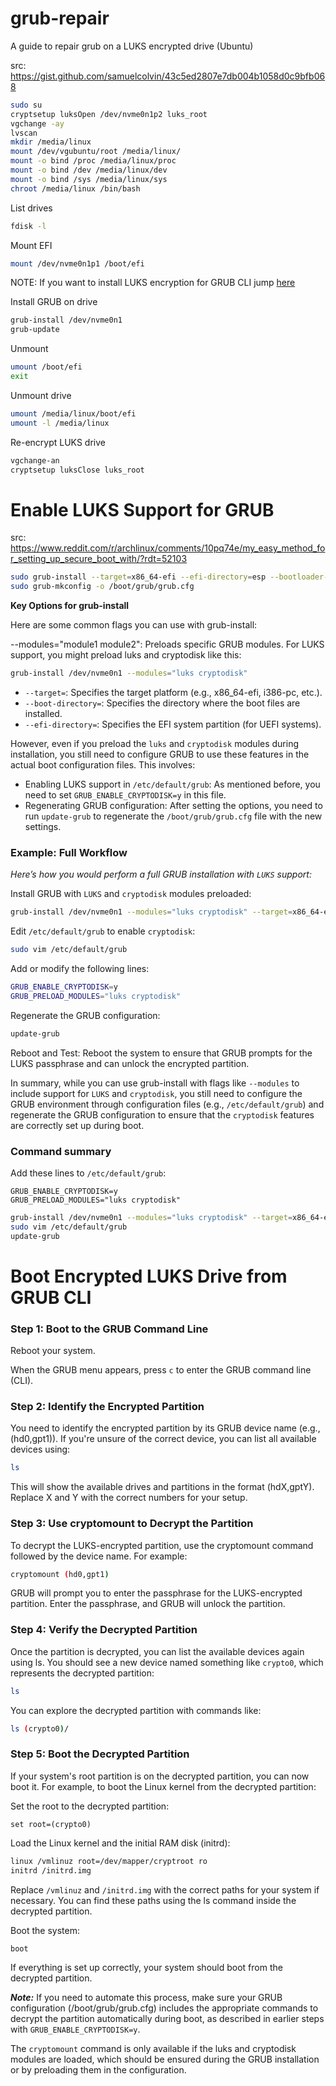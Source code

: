 # grub-repair
A guide to repair grub on a LUKS encrypted drive (Ubuntu)

src: https://gist.github.com/samuelcolvin/43c5ed2807e7db004b1058d0c9bfb068
```bash
sudo su
cryptsetup luksOpen /dev/nvme0n1p2 luks_root
vgchange -ay
lvscan
mkdir /media/linux
mount /dev/vgubuntu/root /media/linux/
mount -o bind /proc /media/linux/proc
mount -o bind /dev /media/linux/dev
mount -o bind /sys /media/linux/sys
chroot /media/linux /bin/bash
```

List drives
```bash
fdisk -l
```

Mount EFI
```bash
mount /dev/nvme0n1p1 /boot/efi
```

NOTE: If you want to install LUKS encryption for GRUB CLI jump [here](#enable-luks-support-for-grub)

Install GRUB on drive
```bash
grub-install /dev/nvme0n1
grub-update
```

Unmount
```bash
umount /boot/efi
exit
```

Unmount drive
```bash
umount /media/linux/boot/efi
umount -l /media/linux
```

Re-encrypt LUKS drive
```bash
vgchange-an
cryptsetup luksClose luks_root
```

# Enable LUKS Support for GRUB

src: https://www.reddit.com/r/archlinux/comments/10pq74e/my_easy_method_for_setting_up_secure_boot_with/?rdt=52103
```bash
sudo grub-install --target=x86_64-efi --efi-directory=esp --bootloader-id=GRUB --modules="tpm" --disable-shim-lock
sudo grub-mkconfig -o /boot/grub/grub.cfg
```
**Key Options for grub-install**

Here are some common flags you can use with grub-install:

--modules="module1 module2": Preloads specific GRUB modules. For LUKS support, you might preload luks and cryptodisk like this:

```bash
grub-install /dev/nvme0n1 --modules="luks cryptodisk"
```
- `--target=`: Specifies the target platform (e.g., x86_64-efi, i386-pc, etc.).
- `--boot-directory=`: Specifies the directory where the boot files are installed.
- `--efi-directory=`: Specifies the EFI system partition (for UEFI systems).

However, even if you preload the `luks` and `cryptodisk` modules during installation, you still need to configure GRUB to use these features in the actual boot configuration files. This involves:

- Enabling LUKS support in `/etc/default/grub`: As mentioned before, you need to set `GRUB_ENABLE_CRYPTODISK=y` in this file.
- Regenerating GRUB configuration: After setting the options, you need to run `update-grub` to regenerate the `/boot/grub/grub.cfg` file with the new settings.

### Example: Full Workflow

*Here’s how you would perform a full GRUB installation with `LUKS` support:*

Install GRUB with `LUKS` and `cryptodisk` modules preloaded:

```bash
grub-install /dev/nvme0n1 --modules="luks cryptodisk" --target=x86_64-efi --bootloader-id=GRUB
```

Edit `/etc/default/grub` to enable `cryptodisk`:

```bash
sudo vim /etc/default/grub
```

Add or modify the following lines:

```bash
GRUB_ENABLE_CRYPTODISK=y
GRUB_PRELOAD_MODULES="luks cryptodisk"
```

Regenerate the GRUB configuration:


```bash
update-grub
```

Reboot and Test: Reboot the system to ensure that GRUB prompts for the LUKS passphrase and can unlock the encrypted partition.

In summary, while you can use grub-install with flags like `--modules` to include support for `LUKS` and `cryptodisk`, you still need to configure the GRUB environment through configuration files (e.g., `/etc/default/grub`) and regenerate the GRUB configuration to ensure that the `cryptodisk` features are correctly set up during boot.

### Command summary

Add these lines to `/etc/default/grub`:
```
GRUB_ENABLE_CRYPTODISK=y
GRUB_PRELOAD_MODULES="luks cryptodisk"
```

```bash
grub-install /dev/nvme0n1 --modules="luks cryptodisk" --target=x86_64-efi --bootloader-id=GRUB
sudo vim /etc/default/grub
update-grub
```

# Boot Encrypted LUKS Drive from GRUB CLI

### Step 1: Boot to the GRUB Command Line

Reboot your system.

When the GRUB menu appears, press `c` to enter the GRUB command line (CLI).

### Step 2: Identify the Encrypted Partition

You need to identify the encrypted partition by its GRUB device name (e.g., (hd0,gpt1)). If you're unsure of the correct device, you can list all available devices using:

```bash
ls
```

This will show the available drives and partitions in the format (hdX,gptY). Replace X and Y with the correct numbers for your setup.

### Step 3: Use cryptomount to Decrypt the Partition

To decrypt the LUKS-encrypted partition, use the cryptomount command followed by the device name. For example:

```bash
cryptomount (hd0,gpt1)
```

GRUB will prompt you to enter the passphrase for the LUKS-encrypted partition. Enter the passphrase, and GRUB will unlock the partition.

### Step 4: Verify the Decrypted Partition

Once the partition is decrypted, you can list the available devices again using ls. You should see a new device named something like `crypto0`, which represents the decrypted partition:

```bash
ls
```

You can explore the decrypted partition with commands like:

```bash
ls (crypto0)/
```

### Step 5: Boot the Decrypted Partition

If your system's root partition is on the decrypted partition, you can now boot it. For example, to boot the Linux kernel from the decrypted partition:

Set the root to the decrypted partition:

```
set root=(crypto0)
```

Load the Linux kernel and the initial RAM disk (initrd):

```bash
linux /vmlinuz root=/dev/mapper/cryptroot ro
initrd /initrd.img
```

Replace `/vmlinuz` and `/initrd.img` with the correct paths for your system if necessary. You can find these paths using the ls command inside the decrypted partition.

Boot the system:

```bash
boot
```

If everything is set up correctly, your system should boot from the decrypted partition.

***Note:***
If you need to automate this process, make sure your GRUB configuration (/boot/grub/grub.cfg) includes the appropriate commands to decrypt the partition automatically during boot, as described in earlier steps with `GRUB_ENABLE_CRYPTODISK=y`.

The `cryptomount` command is only available if the luks and cryptodisk modules are loaded, which should be ensured during the GRUB installation or by preloading them in the configuration.

